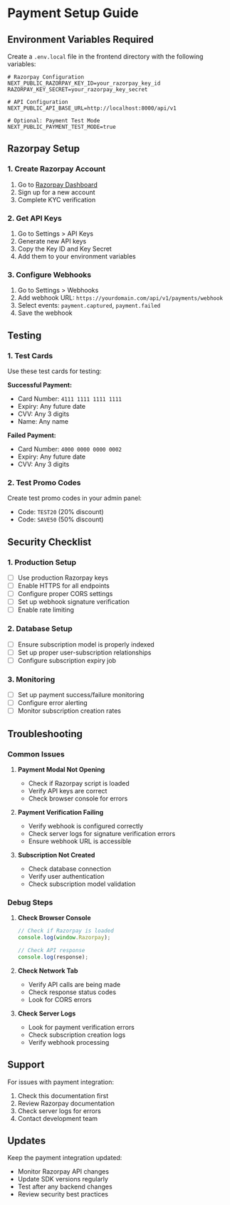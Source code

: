 # Payment Setup Guide

## Environment Variables Required

Create a `.env.local` file in the frontend directory with the following variables:

```env
# Razorpay Configuration
NEXT_PUBLIC_RAZORPAY_KEY_ID=your_razorpay_key_id
RAZORPAY_KEY_SECRET=your_razorpay_key_secret

# API Configuration
NEXT_PUBLIC_API_BASE_URL=http://localhost:8000/api/v1

# Optional: Payment Test Mode
NEXT_PUBLIC_PAYMENT_TEST_MODE=true
```

## Razorpay Setup

### 1. Create Razorpay Account
1. Go to [Razorpay Dashboard](https://dashboard.razorpay.com/)
2. Sign up for a new account
3. Complete KYC verification

### 2. Get API Keys
1. Go to Settings > API Keys
2. Generate new API keys
3. Copy the Key ID and Key Secret
4. Add them to your environment variables

### 3. Configure Webhooks
1. Go to Settings > Webhooks
2. Add webhook URL: `https://yourdomain.com/api/v1/payments/webhook`
3. Select events: `payment.captured`, `payment.failed`
4. Save the webhook

## Testing

### 1. Test Cards
Use these test cards for testing:

**Successful Payment:**
- Card Number: `4111 1111 1111 1111`
- Expiry: Any future date
- CVV: Any 3 digits
- Name: Any name

**Failed Payment:**
- Card Number: `4000 0000 0000 0002`
- Expiry: Any future date
- CVV: Any 3 digits

### 2. Test Promo Codes
Create test promo codes in your admin panel:
- Code: `TEST20` (20% discount)
- Code: `SAVE50` (50% discount)

## Security Checklist

### 1. Production Setup
- [ ] Use production Razorpay keys
- [ ] Enable HTTPS for all endpoints
- [ ] Configure proper CORS settings
- [ ] Set up webhook signature verification
- [ ] Enable rate limiting

### 2. Database Setup
- [ ] Ensure subscription model is properly indexed
- [ ] Set up proper user-subscription relationships
- [ ] Configure subscription expiry job

### 3. Monitoring
- [ ] Set up payment success/failure monitoring
- [ ] Configure error alerting
- [ ] Monitor subscription creation rates

## Troubleshooting

### Common Issues

1. **Payment Modal Not Opening**
   - Check if Razorpay script is loaded
   - Verify API keys are correct
   - Check browser console for errors

2. **Payment Verification Failing**
   - Verify webhook is configured correctly
   - Check server logs for signature verification errors
   - Ensure webhook URL is accessible

3. **Subscription Not Created**
   - Check database connection
   - Verify user authentication
   - Check subscription model validation

### Debug Steps

1. **Check Browser Console**
   ```javascript
   // Check if Razorpay is loaded
   console.log(window.Razorpay);
   
   // Check API response
   console.log(response);
   ```

2. **Check Network Tab**
   - Verify API calls are being made
   - Check response status codes
   - Look for CORS errors

3. **Check Server Logs**
   - Look for payment verification errors
   - Check subscription creation logs
   - Verify webhook processing

## Support

For issues with payment integration:
1. Check this documentation first
2. Review Razorpay documentation
3. Check server logs for errors
4. Contact development team

## Updates

Keep the payment integration updated:
- Monitor Razorpay API changes
- Update SDK versions regularly
- Test after any backend changes
- Review security best practices
